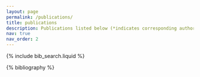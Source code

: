 ```yaml
---
layout: page
permalink: /publications/
title: publications
description: Publications listed below (*indicates corresponding author).
nav: true
nav_order: 2
---
```


<!-- _pages/publications.md -->

<!-- Bibsearch Feature -->
{% include bib_search.liquid %}

<div class="publications">

{% bibliography %}

</div>
